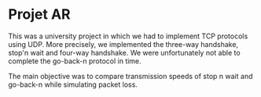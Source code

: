 # Projet AR

This was a university project in which we had to implement TCP protocols using UDP.
More precisely, we implemented the three-way handshake, stop'n wait and four-way handshake. We were unfortunately not able to complete the go-back-n protocol in time.

The main objective was to compare transmission speeds of stop n wait and go-back-n while simulating packet loss.
